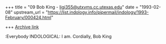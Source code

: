 +++
title = "09 Bob King - ligi355@utxvms.cc.utexas.edu"
date = "1993-02-08"
upstream_url = "https://list.indology.info/pipermail/indology/1993-February/000424.html"

+++
[Archive link](https://list.indology.info/pipermail/indology/1993-February/000424.html)

:Everybody INDOLOGICAL:
	I am.
Cordially,
Bob King




